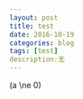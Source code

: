 ```yaml
--- 
layout: post 
title: test
date: 2016-10-19 
categories: blog 
tags: [test] 
description:无 
--- 
```


\(a \ne 0\)
